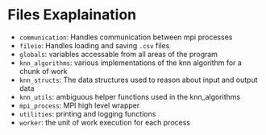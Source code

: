 # Files Exaplaination

- `communication`: Handles communication between mpi processes
- `fileio`: Handles loading and saving `.csv` files
- `globals`: variables accessable from all areas of the program
- `knn_algorithms`: various implementations of the knn algorithm for a chunk of work
- `knn_structs`: The data structures used to reason about input and output data
- `knn_utils`: ambiguous helper functions used in the knn_algorithms
- `mpi_process`: MPI high level wrapper
- `utilities`: printing and logging functions
- `worker`: the unit of work execution for each process